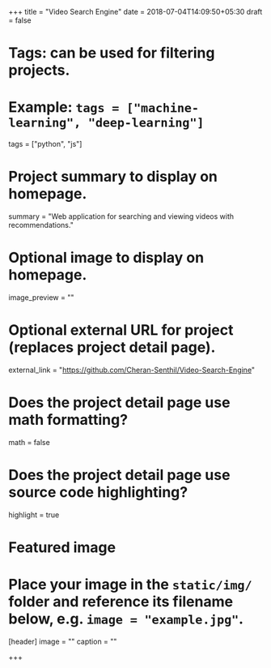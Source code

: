 +++
title = "Video Search Engine"
date = 2018-07-04T14:09:50+05:30
draft = false

# Tags: can be used for filtering projects.
# Example: `tags = ["machine-learning", "deep-learning"]`
tags = ["python", "js"]

# Project summary to display on homepage.
summary = "Web application for searching and viewing videos with recommendations."

# Optional image to display on homepage.
image_preview = ""

# Optional external URL for project (replaces project detail page).
external_link = "https://github.com/Cheran-Senthil/Video-Search-Engine"

# Does the project detail page use math formatting?
math = false

# Does the project detail page use source code highlighting?
highlight = true

# Featured image
# Place your image in the `static/img/` folder and reference its filename below, e.g. `image = "example.jpg"`.
[header]
image = ""
caption = ""

+++

